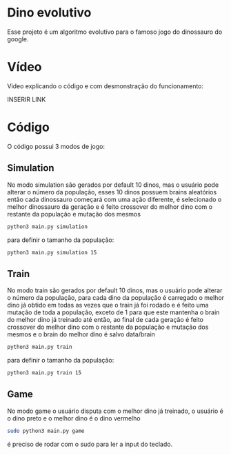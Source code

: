 # Dino evolutivo

Esse projeto é um algoritmo evolutivo para o famoso jogo do dinossauro do google.

# Vídeo

Video explicando o código e com desmonstração do funcionamento:

INSERIR LINK

# Código

O código possui 3 modos de jogo:

## Simulation

No modo simulation são gerados por default 10 dinos, mas o usuário pode alterar o número da população, esses 10 dinos possuem brains aleatórios então cada dinossauro começará com uma ação diferente, é selecionado o melhor dinossauro da geração e é feito crossover do melhor dino com o restante da população e mutação dos mesmos  

```bash
python3 main.py simulation 
```

para definir o tamanho da população:

```bash
python3 main.py simulation 15
```

## Train

No modo train são gerados por default 10 dinos, mas o usuário pode alterar o número da população, para cada dino da população é carregado o melhor dino já obtido em todas as vezes que o train já foi rodado e é feito uma mutação de toda a população, exceto de 1 para que este mantenha o brain do melhor dino já treinado até então, ao final de cada geração é feito crossover do melhor dino com o restante da população e mutação dos mesmos e o brain do melhor dino é salvo data/brain

```bash
python3 main.py train 
```

para definir o tamanho da população:

```bash
python3 main.py train 15
```

## Game

No modo game o usuário disputa com o melhor dino já treinado, o usuário é o dino preto e o melhor dino é o dino vermelho

```bash
sudo python3 main.py game 
```

é preciso de rodar com o sudo para ler a input do teclado.


